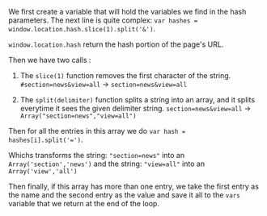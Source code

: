 We first create a variable that will hold the variables we find in the hash parameters.
The next line is quite complex: `var hashes = window.location.hash.slice(1).split('&')`. 

`window.location.hash` return the hash portion of the page's URL.

Then we have two calls :

1. The `slice(1)` function removes the first character of the string.
`#section=news&view=all` -> `section=news&view=all`

2. The `split(delimiter)` function splits a string into an array, and it splits everytime it sees the given delimiter string.
`section=news&view=all` -> `Array("section=news","view=all")`


Then for all the entries in this array we do `var hash = hashes[i].split('=')`.

Whichs transforms the string: `"section=news"` into an `Array('section','news')` and the string: `"view=all"` into an `Array('view','all')`

Then finally, if this array has more than one entry, we take the first entry as the name and the second entry as the value and save it all to the `vars` variable that we return at the end of the loop.